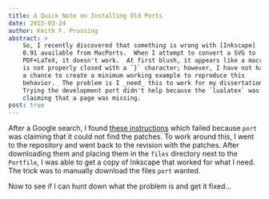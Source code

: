 ```yaml
---
title: A Quick Note on Installing Old Ports
date: 2015-03-24
author: Keith F. Prussing
abstract: >
    So, I recently discovered that something is wrong with [Inkscape]
    0.91 available from MacPorts.  When I attempt to convert a SVG to
    PDF+LaTeX, it doesn't work.  At first blush, it appears like a macro
    is not properly closed with a `}` character; however, I have not had
    a chance to create a minimum working example to reproduce this
    behavior.  The problem is I _need_ this to work for my dissertation.
    Trying the development port didn't help because the `lualatex` was
    claiming that a page was missing.
post: true
---
```


After a Google search, I found [these instructions] which failed because
`port` was claiming that it could not find the patches.  To work around
this, I went to the repository and went back to the revision with the
patches.  After downloading them and placing them in the `files`
directory next to the `Portfile`, I was able to get a copy of Inkscape
that worked for what I need.  The trick was to manually download the
files `port` wanted.

Now to see if I can hunt down what the problem is and get it fixed…

[Inkscape]: https://inkscape.org/en/
[these instructions]: http://trac.macports.org/wiki/howto/InstallingOlderPort

